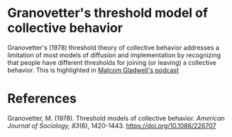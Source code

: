 # Granovetter's threshold model of collective behavior

Granovetter's (1978) threshold theory of collective behavior addresses a limitation of most models of diffusion and implementation by recognizing that people have different thresholds for joining (or leaving) a collective behavior. This is highlighted in [Malcom Gladwell's podcast](https://github.com/user-attachments/assets/137b80e5-e328-42ac-82cc-efb3a47d3adc)
 


# References

Granovetter, M. (1978). Threshold models of collective behavior. *American Journal of Sociology, 83*(6), 1420-1443. https://doi.org/10.1086/226707 


